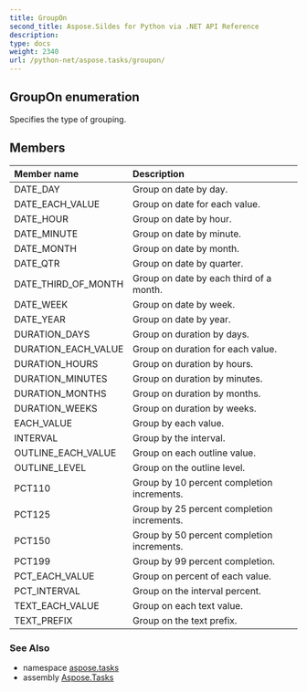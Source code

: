 ```yaml
---
title: GroupOn
second_title: Aspose.Sildes for Python via .NET API Reference
description: 
type: docs
weight: 2340
url: /python-net/aspose.tasks/groupon/
---
```


## GroupOn enumeration

Specifies the type of grouping.

## Members
| Member name | Description |
| :- | :- |
|DATE_DAY|Group on date by day.|
|DATE_EACH_VALUE|Group on date for each value.|
|DATE_HOUR|Group on date by hour.|
|DATE_MINUTE|Group on date by minute.|
|DATE_MONTH|Group on date by month.|
|DATE_QTR|Group on date by quarter.|
|DATE_THIRD_OF_MONTH|Group on date by each third of a month.|
|DATE_WEEK|Group on date by week.|
|DATE_YEAR|Group on date by year.|
|DURATION_DAYS|Group on duration by days.|
|DURATION_EACH_VALUE|Group on duration for each value.|
|DURATION_HOURS|Group on duration by hours.|
|DURATION_MINUTES|Group on duration by minutes.|
|DURATION_MONTHS|Group on duration by months.|
|DURATION_WEEKS|Group on duration by weeks.|
|EACH_VALUE|Group by each value.|
|INTERVAL|Group by the interval.|
|OUTLINE_EACH_VALUE|Group on each outline value.|
|OUTLINE_LEVEL|Group on the outline level.|
|PCT110|Group by 10 percent completion increments.|
|PCT125|Group by 25 percent completion increments.|
|PCT150|Group by 50 percent completion increments.|
|PCT199|Group by 99 percent completion.|
|PCT_EACH_VALUE|Group on percent of each value.|
|PCT_INTERVAL|Group on the interval percent.|
|TEXT_EACH_VALUE|Group on each text value.|
|TEXT_PREFIX|Group on the text prefix.|

### See Also

* namespace [aspose.tasks](/tasks/python-net/aspose.tasks/)
* assembly [Aspose.Tasks](/tasks/python-net/)

